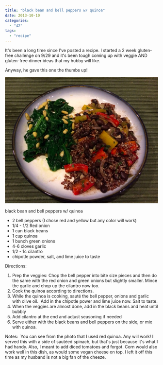 ```yaml
---
title: "black bean and bell peppers w/ quinoa"
date: 2013-10-10
categories: 
  - "42"
tags: 
  - "recipe"
---
```


It's been a long time since I've posted a recipe. I started a 2 week gluten-free challenge on 9/29 and it's been tough coming up with veggie AND gluten-free dinner ideas that my hubby will like.

Anyway, he gave this one the thumbs up!

![black bean and bell peppers w/ quinoa](images/photo-12-1024x846.jpg)

black bean and bell peppers w/ quinoa

- 2 bell peppers (I chose red and yellow but any color will work)
- 1/4 - 1/2 Red onion
- 1 can black beans
- 1 cup quinoa
- 1 bunch green onions
- 4-6 cloves garlic
- 1/2 - 1c cilantro
- chipotle powder, salt, and lime juice to taste

Directions:

1. Prep the veggies: Chop the bell pepper into bite size pieces and then do the same with the red onion and green onions but slightly smaller. Mince the garlic and chop up the cilantro now too.
2. Cook the quinoa according to directions.
3. While the quinoa is cooking, sauté the bell pepper, onions and garlic with olive oil.  Add in the chipotle power and lime juice now. Salt to taste.
4. When the veggies are almost done, add in the black beans and heat until bubbly
5. Add cilantro at the end and adjust seasoning if needed
6. Serve either with the black beans and bell peppers on the side, or mix with quinoa.

Notes:  You can see from the photo that I used red quinoa. Any will work! I served this with a side of sautéed spinach, but that's just because it's what I had handy. Also, I meant to add diced tomatoes and forgot. Corn would also work well in this dish, as would some vegan cheese on top. I left it off this time as my husband is not a big fan of the cheeze.
